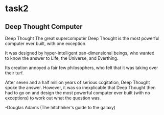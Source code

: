 # task2

## Deep Thought Computer


Deep Thought
The great supercomputer Deep Thought is the most powerful computer ever built, with one exception.

It was designed by hyper-intelligent pan-dimensional beings, who wanted to know the answer to Life, the Universe, and Everthing.

Its creation annoyed a fair few philosophers, who felt that it was taking over their turf.

After seven and a half million years of serious cogitation, Deep Thought spoke the answer. However, it was so inexplicable that Deep Thought then had to go on and design the most powerful computer ever built (with no exceptions) to work out what the question was.

-Douglas Adams (The hitchhiker's guide to the galaxy)